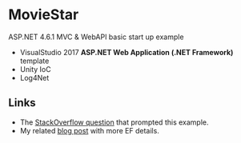 # MovieStar

ASP.NET 4.6.1 MVC & WebAPI basic start up example

* VisualStudio 2017 **ASP.NET Web Application (.NET Framework)** template
* Unity IoC
* Log4Net

## Links

* The [StackOverflow question](https://stackoverflow.com/a/48030156/2030565) that prompted this example.
* My related [blog post](https://jasenhk.wordpress.com/2017/05/20/entity-framework-dbcontext-with-unity-ioc/) with more EF details.